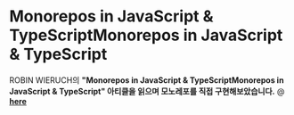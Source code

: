 # Monorepos in JavaScript & TypeScriptMonorepos in JavaScript & TypeScript

ROBIN WIERUCH의 **"Monorepos in JavaScript & TypeScriptMonorepos in JavaScript & TypeScript" 아티클을 읽으며 모노레포를 직접 구현해보았습니다.** @ [**here**](https://www.robinwieruch.de/javascript-monorepos/#what-is-a-monorepo)
